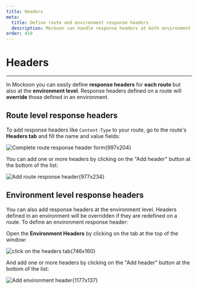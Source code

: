 ```yaml
---
title: Headers
meta:
  title: Define route and environment response headers
  description: Mockoon can handle response headers at both environment and route levels for your mock server, learn how
order: 410
---
```


# Headers

---

In Mockoon you can easily define **response headers** for **each route** but also at the **environment level**. Response headers defined on a route will **override** those defined in an environment.

## Route level response headers

To add response headers like `Content-Type` to your route, go to the route's **Headers tab** and fill the name and value fields:

![Complete route response header form{997x204}](docs-img:fill-route-header-form.png)

You can add one or more headers by clicking on the "Add header" button at the bottom of the list:

![Add route response header{977x234}](docs-img:add-route-header.png)

## Environment level response headers

You can also add response headers at the environment level. Headers defined in an environment will be overridden if they are redefined on a route. To define an environment response header:

Open the **Environment Headers** by clicking on the tab at the top of the window:

![click on the headers tab{746x160}](docs-img:open-environment-headers.png)

And add one or more headers by clicking on the "Add header" button at the bottom of the list:

![Add environment header{1177x137}](docs-img:add-environment-header.png)
